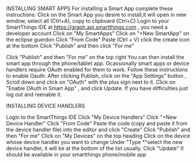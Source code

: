 INSTALLING SMART APPS
For installing a Smart App complete these instructions:
Click on the Smart App you desire to install,it will open in new window, select all (Ctrl+A), copy to clipboard (Ctrl+C)
Login to your SmartThings IDE at https://graph.api.smartthings.com , you need a developer account
Click on "My SmartApps" 
Click on "+New SmartApp" on the eclipse guerdon 
Click "From Code" 
Paste (Ctrl + V) click the create icon at the bottom
Click "Publish" and then click  "For me" 

Click "Publish" and then "For me" on the top right 
You can then install the smart app through the phone/tablet app.
Ocassionally smart apps or device handlers require OAuth enabled for them to work. Follow these instructions to enable Oauth:
After clicking Publish, click on the "App Settings" button , Scroll down and click on "OAuth" with the plus sign next to it.  Click on "Enable OAuth in Smart App" , and click Update.  If you have difficulties just log out and reenable it.

 
INSTALLING DEVICE HANDLERS

Login to the SmartThings IDE 
Click  "My Device Handlers" 
Click "+New Device Handler" 
Click "From Code"
Paste the code (copy and paste it from the device handler file) into the editor and click "Create"
Click "Publish" and then "For me" 
Click on "My Devices" on the top heading
Click on the device whose device handler you want to change
Under "Type *"select the new device handler, it will be at the bottom of the list usually.
Click "Update" 
It should be available in your smartthings phone/mobile app

